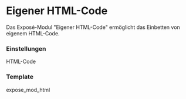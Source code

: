 # Eigener HTML-Code

Das Exposé-Modul "Eigener HTML-Code" ermöglicht das Einbetten von eigenem HTML-Code.

### Einstellungen

<span class="field">HTML-Code</span>

### Template

<span class="template-field">expose_mod_html</span>
